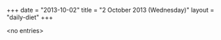 +++
date = "2013-10-02"
title = "2 October 2013 (Wednesday)"
layout = "daily-diet"
+++

\<no entries\>